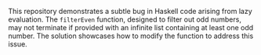 This repository demonstrates a subtle bug in Haskell code arising from lazy evaluation. The `filterEven` function, designed to filter out odd numbers, may not terminate if provided with an infinite list containing at least one odd number. The solution showcases how to modify the function to address this issue.